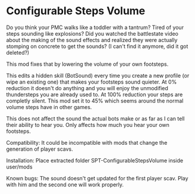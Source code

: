 # Configurable Steps Volume

Do you think your PMC walks like a toddler with a tantrum?
Tired of your steps sounding like explosions?
Did you watched the battlestate video about the making of the sound effects and realized they were actually stomping on concrete to get the sounds? (I can't find it anymore, did it got deleted?)

This mod fixes that by lowering the volume of your own footsteps.

This edits a hidden skill (BotSound) every time you create a new profile (or wipe an existing one) that makes your footsteps sound quieter.
At 0% reduction it doesn't do anything and you will enjoy the unmodified thundersteps you are already used to.
At 100% reduction your steps are completly silent.
This mod set it to 45% which seems around the normal volume steps have in other games.

This does not affect the sound the actual bots make or as far as I can tell their ability to hear you.
Only affects how much you hear your own footsteps.

Compatibility:
It could be incompatible with mods that change the generation of player scavs.

Installation: Place extracted folder SPT-ConfigurableStepsVolume inside user/mods

Known bugs:
The sound doesn't get updated for the first player scav. Play with him and the second one will work properly.